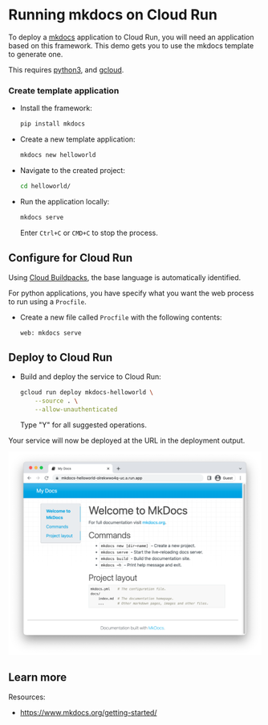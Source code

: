 # Running mkdocs on Cloud Run

<!--- Generated 2022-08-24 05:21:43.324414 -->

To deploy a [mkdocs](https://www.mkdocs.org/) application to Cloud Run, you will need an application
based on this framework. This demo gets you to use the mkdocs template to generate one. 

This requires [python3](https://cloud.google.com/python/docs/setup), and [gcloud](https://cloud.google.com/sdk/docs/install). 

### Create template application


* Install the framework:

    ```bash
    pip install mkdocs
    ```

* Create a new template application:

    ```bash
    mkdocs new helloworld
    ```




* Navigate to the created project:

    ```bash
    cd helloworld/
    ```

* Run the application locally:

    ```bash
    mkdocs serve
    ```

    Enter `Ctrl+C` or `CMD+C` to stop the process.


## Configure for Cloud Run

Using [Cloud Buildpacks](https://github.com/GoogleCloudPlatform/buildpacks), 
the base language is automatically identified.



For python applications, you have specify what you want the web process to run using a `Procfile`. 

* Create a new file called `Procfile` with the following contents: 

    ```
    web: mkdocs serve
    ```







## Deploy to Cloud Run

* Build and deploy the service to Cloud Run: 


    ```bash
    gcloud run deploy mkdocs-helloworld \
        --source . \
        --allow-unauthenticated 
    ```

    Type "Y" for all suggested operations.


Your service will now be deployed at the URL in the deployment output.

![Example mkdocs deployment](example.png)

## Learn more

Resources: 

- https://www.mkdocs.org/getting-started/
